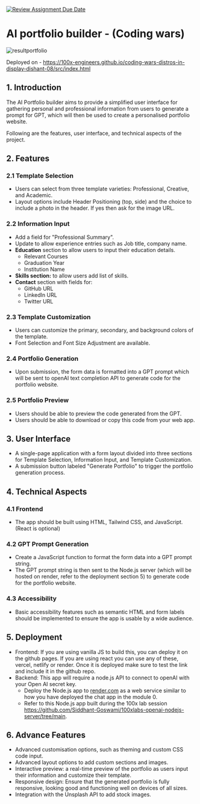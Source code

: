 [![Review Assignment Due Date](https://classroom.github.com/assets/deadline-readme-button-24ddc0f5d75046c5622901739e7c5dd533143b0c8e959d652212380cedb1ea36.svg)](https://classroom.github.com/a/R4bBH-h7)
# AI portfolio builder - (Coding wars)
![resultportfolio](https://github.com/100x-Engineers/coding-wars-distros-in-display-dishant-08/assets/60565337/40f20136-cc0a-4245-b09e-e570701deb1c)

Deployed on - https://100x-engineers.github.io/coding-wars-distros-in-display-dishant-08/src/index.html


## 1. Introduction

The AI Portfolio builder aims to provide a simplified user interface for gathering personal and professional information from users to generate a prompt for GPT, which will then be used to create a personalised portfolio website. 

Following are the features, user interface, and technical aspects of the project.

## 2. Features

### 2.1 Template Selection

- Users can select from three template varieties: Professional, Creative, and Academic.
- Layout options include Header Positioning (top, side) and the choice to include a photo in the header. If yes then ask for the image URL.

### 2.2 Information Input

- Add a field for "Professional Summary".
- Update to allow experience entries such as Job title, company name.
- **Education** section to allow users to input their education details.
    - Relevant Courses
    - Graduation Year
    - Institution Name
- **Skills section:** to allow users add list of skills.
- **Contact** section with fields for:
    - GitHub URL
    - LinkedIn URL
    - Twitter URL

### 2.3 Template Customization

- Users can customize the primary, secondary, and background colors of the template.
- Font Selection and Font Size Adjustment are available.

### 2.4 Portfolio Generation

- Upon submission, the form data is formatted into a GPT prompt which will be sent to openAI text completion API to generate code for the portfolio website.

### 2.5 Portfolio Preview

- Users should be able to preview the code generated from the GPT.
- Users should be able to download or copy this code from your web app.

## 3. User Interface

- A single-page application with a form layout divided into three sections for Template Selection, Information Input, and Template Customization.
- A submission button labeled "Generate Portfolio" to trigger the portfolio generation process.

## 4. Technical Aspects

### 4.1 Frontend

- The app should be built using HTML, Tailwind CSS, and JavaScript. (React is optional)

### 4.2 GPT Prompt Generation

- Create a JavaScript function to format the form data into a GPT prompt string.
- The GPT prompt string is then sent to the Node.js server (which will be hosted on render, refer to the deployment section 5) to generate code for the portfolio website.

### 4.3 Accessibility

- Basic accessibility features such as semantic HTML and form labels should be implemented to ensure the app is usable by a wide audience.

## 5. Deployment

- Frontend: If you are using vanilla JS to build this, you can deploy it on the github pages. 
If you are using react you can use any of these, vercel, netlify or render. 
Once it is deployed make sure to test the link and include it in the github repo.
- Backend: This app will require a node.js API to connect to openAI with your Open AI secret key.
    - Deploy the Node.js app to [render.com](http://render.com) as a web service similar to how you have deployed the chat app in the module 0.
    - Refer to this Node.js app built during the 100x lab session https://github.com/Siddhant-Goswami/100xlabs-openai-nodejs-server/tree/main.

## 6. Advance Features

- Advanced customisation options, such as theming and custom CSS code input.
- Advanced layout options to add custom sections and images.
- Interactive preview: a real-time preview of the portfolio as users input their information and customize their template.
- Responsive design: Ensure that the generated portfolio is fully responsive, looking good and functioning well on devices of all sizes.
- Integration with the Unsplash API to add stock images.
